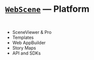 # [`WebScene`](https://developers.arcgis.com/javascript/latest/api-reference/esri-WebScene.html) &mdash; Platform

<br/>

- SceneViewer & Pro
- Templates
- Web AppBuilder
- Story Maps
- API and SDKs
